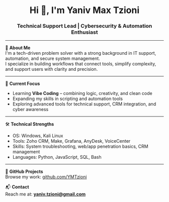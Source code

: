 <h1 align="center">Hi 👋, I'm Yaniv Max Tzioni</h1>
<h3 align="center">Technical Support Lead | Cybersecurity & Automation Enthusiast</h3>

---

🔧 **About Me**  
I'm a tech-driven problem solver with a strong background in IT support, automation, and secure system management.  
I specialize in building workflows that connect tools, simplify complexity, and support users with clarity and precision.

---

🚀 **Current Focus**  
- Learning **Vibe Coding** – combining logic, creativity, and clean code  
- Expanding my skills in scripting and automation tools  
- Exploring advanced tools for technical support, CRM integration, and cyber awareness

---

🛠️ **Technical Strengths**  
- OS: Windows, Kali Linux  
- Tools: Zoho CRM, Make, Grafana, AnyDesk, VoiceCenter  
- Skills: System troubleshooting, web/app penetration basics, CRM management  
- Languages: Python, JavaScript, SQL, Bash

---

📁 **GitHub Projects**  
Browse my work: [github.com/YMTzioni](https://github.com/YMTzioni)

📬 **Contact**  
Reach me at: **yaniv.tzioni@gmail.com**
